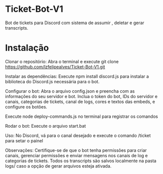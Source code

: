 # Ticket-Bot-V1
Bot de tickets para Discord com sistema de  assumir , deletar e gerar transcripts.

# Instalação
Clonar o repositório: Abra o terminal e execute git clone https://github.com/lzfelipealves/Ticket-Bot-V1.git

Instalar as dependências: Execute npm install discord.js para instalar a biblioteca do Discord.js necessária para o bot.

Configurar o bot: Abra o arquivo config.json e preencha com as informações do seu servidor e bot. Inclua o token do bot, IDs do servidor e canais, categorias de tickets, canal de logs, cores e textos das embeds, e configure os botões.

Execute node deploy-commands.js no terminal para registrar os comandos

Rodar o bot: Execute o arquivo start.bat

Uso: No Discord, vá para o canal desejado e execute o comando /ticket para setar o painel

Observações: Certifique-se de que o bot tenha permissões para criar canais, gerenciar permissões e enviar mensagens nos canais de log e categorias de tickets. Todos os transcripts são salvos localmente na pasta logs/ caso a opção de gerar arquivos esteja ativada.
